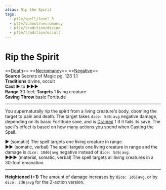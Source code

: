 ```yaml
---
alias: Rip the Spirit
tags:
  - pf2e/spell/level_5
  - pf2e/school/necromancy
  - pf2e/tradition/divine
  - pf2e/tradition/occult
---
```


# Rip the Spirit

==[Death](../../../Traits/Death.md)== ==[Necromancy](../../../Traits/Necromancy.md)== ==[Negative](../../../Traits/Negative.md)==  
__Source__ Secrets of Magic pg. 126 1.1  
**Traditions** divine, occult  
**Cast** ► to ►►►  
**Range** 30 feet; **Targets** 1 living creature  
**Saving Throw** basic Fortitude

---

You supernaturally rip the spirit from a living creature's body, dooming the target to pain and death. The target takes `dice: 5d6|avg` negative damage, depending on its basic Fortitude save, and is [Drained](../../../Conditions/Drained.md) 1 if it fails its save. The spell's effect is based on how many actions you spend when Casting the Spell.

► (somatic) The spell targets one living creature in range.  
►► (somatic, verbal) The spell targets one living creature in range and the damage is `dice: 10d6|avg` negative instead of `dice: 5d6|avg`.  
►►► (material, somatic, verbal) The spell targets all living creatures in a 30-foot emanation.

<hr>

**Heightened (+1)** The amount of damage increases by `dice: 1d6|avg`, or by `dice: 2d6|avg` for the 2-action version.
